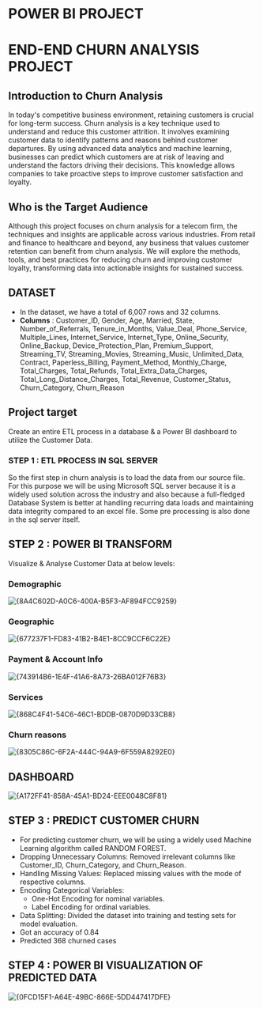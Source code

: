 # POWER BI PROJECT
# END-END CHURN ANALYSIS PROJECT
## Introduction to Churn Analysis
In today's competitive business environment, retaining customers is crucial for long-term success. Churn analysis is a key technique used to understand and reduce this customer attrition. It involves examining customer data to identify patterns and reasons behind customer departures. By using advanced data analytics and machine learning, businesses can predict which customers are at risk of leaving and understand the factors driving their decisions. This knowledge allows companies to take proactive steps to improve customer satisfaction and loyalty.

## Who is the Target Audience
Although this project focuses on churn analysis for a telecom firm, the techniques and insights are applicable across various industries. From retail and finance to healthcare and beyond, any business that values customer retention can benefit from churn analysis. We will explore the methods, tools, and best practices for reducing churn and improving customer loyalty, transforming data into actionable insights for sustained success.

## DATASET
* In the dataset, we have a total of 6,007 rows and 32 columns.
* **Columns** : Customer_ID, Gender, Age, Married, State, Number_of_Referrals, Tenure_in_Months, Value_Deal, Phone_Service, Multiple_Lines, Internet_Service, Internet_Type, Online_Security, Online_Backup, Device_Protection_Plan, Premium_Support, Streaming_TV, Streaming_Movies, Streaming_Music, Unlimited_Data, Contract, Paperless_Billing, Payment_Method, Monthly_Charge, Total_Charges, Total_Refunds, Total_Extra_Data_Charges, Total_Long_Distance_Charges, Total_Revenue, Customer_Status, Churn_Category, Churn_Reason

## Project target
Create an entire ETL process in a database & a Power BI dashboard to utilize the Customer Data.

### STEP 1 : ETL PROCESS IN SQL SERVER
So the first step in churn analysis is to load the data from our source file. For this purpose we will be using Microsoft SQL server because it is a widely used solution across the industry and also because a full-fledged Database System is better at handling recurring data loads and maintaining data integrity compared to an excel file. Some pre processing is also done in the sql server itself.

## STEP 2 : POWER BI TRANSFORM
Visualize & Analyse Customer Data at below levels:
### Demographic
![{8A4C602D-A0C6-400A-B5F3-AF894FCC9259}](https://github.com/user-attachments/assets/842a4417-c14a-4db5-b619-ce8d2f133394)

### Geographic
![{677237F1-FD83-41B2-B4E1-8CC9CCF6C22E}](https://github.com/user-attachments/assets/22200f7c-4a03-4b79-9413-5990cb733533)

### Payment & Account Info
![{743914B6-1E4F-41A6-8A73-26BA012F76B3}](https://github.com/user-attachments/assets/c9bc7a5b-24f8-441b-aee4-cfed9f3ea681)

### Services
![{868C4F41-54C6-46C1-BDDB-0870D9D33CB8}](https://github.com/user-attachments/assets/f2690144-b807-46b2-87aa-07d0c34e45a1)

### Churn reasons
![{8305C86C-6F2A-444C-94A9-6F559A8292E0}](https://github.com/user-attachments/assets/a48582cd-31f9-47c5-867c-40eb29fd1ec0)

## DASHBOARD
![{A172FF41-858A-45A1-BD24-EEE0048C8F81}](https://github.com/user-attachments/assets/3e142d01-099b-4c1f-a0c5-b7d3ea31df19)

## STEP 3 : PREDICT CUSTOMER CHURN
* For predicting customer churn, we will be using a widely used Machine Learning algorithm called RANDOM FOREST.
* Dropping Unnecessary Columns: Removed irrelevant columns like Customer_ID, Churn_Category, and Churn_Reason.
* Handling Missing Values: Replaced missing values with the mode of respective columns.
* Encoding Categorical Variables:
   * One-Hot Encoding for nominal variables.
   * Label Encoding for ordinal variables.
* Data Splitting: Divided the dataset into training and testing sets for model evaluation.
* Got an accuracy of 0.84
* Predicted 368 churned cases

## STEP 4 : POWER BI VISUALIZATION OF PREDICTED DATA

![{0FCD15F1-A64E-49BC-866E-5DD447417DFE}](https://github.com/user-attachments/assets/c4b7158a-27eb-44ef-87ad-8c14aacb767e)






